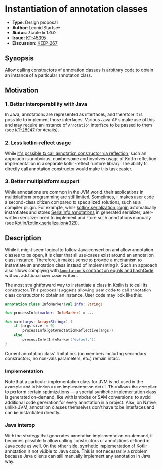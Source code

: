 # Instantiation of annotation classes

* **Type**: Design proposal
* **Author**: Leonid Startsev
* **Status**: Stable in 1.6.0
* **Issue:** [KT-45395](https://youtrack.jetbrains.com/issue/KT-45395)
* **Discussion**: [KEEP-267](https://github.com/Kotlin/KEEP/pull/267)

## Synopsis

Allow calling constructors of annotation classes in arbitrary code
to obtain an instance of a particular annotation class.

## Motivation

### 1. Better interoperability with Java

In Java, annotations are represented as interfaces, and therefore it is possible to implement
those interfaces. Various Java APIs make use of this and may require an instance of `Annotation` interface
to be passed to them (see [KT-25947](https://youtrack.jetbrains.com/issue/KT-25947) for details).

### 2. Less kotlin-reflect usage

While [it's possible to call annotation constructor via reflection](https://youtrack.jetbrains.com/issue/KT-25947#focus=Comments-27-4203054.0-0), such an approach is unobvious, cumbersome and involves usage of Kotlin reflection implementation in a separate kotlin-reflect runtime library.
The ability to directly call annotation constructor would make this task easier.

### 3. Better multiplatform support

While annotations are common in the JVM world, their applications in multiplatform programming are still limited.
Sometimes, it makes user code a second-class citizen compared to specialized solutions, such as a compiler plugin.
For example, while [kotlinx.serialization plugin](extensions/serialization.md) automatically instantiates and stores [SerialInfo annotations](https://kotlin.github.io/kotlinx.serialization/kotlinx-serialization-core/kotlinx-serialization-core/kotlinx.serialization/-serial-info/index.html) in generated serializer,
user-written serializer need to implement and store such annotations manually (see [Kotlin/kotlinx.serialization#328](https://github.com/Kotlin/kotlinx.serialization/issues/328)).

## Description

While it might seem logical to follow Java convention and allow annotation classes to be open, it is clear that all use-cases exist around an annotation class instance. Therefore, it makes sense to provide a mechanism to instantiate an annotation class instead of implementing it. Such an approach also allows complying with [`Annotation`'s contract on equals and hashCode](https://docs.oracle.com/javase/8/docs/api/java/lang/annotation/Annotation.html#equals-java.lang.Object-) without additional user code written.

The most straightforward way to instantiate a class in Kotlin is to call its constructor. This proposal suggests allowing user code to call annotation class constructor to obtain an instance. User code may look like this:

```kotlin
annotation class InfoMarker(val info: String)

fun processInfo(marker: InfoMarker) = ...

fun main(args: Array<String>) {
    if (args.size != 0)
        processInfo(getAnnotationReflective(args))
    else
        processInfo(InfoMarker("default"))
}
```

Current annotation class' limitations (no members including secondary constructors, no non-vals parameters, etc.) remain intact.

### Implementation

Note that a particular implementation class for JVM is not used in the example and is hidden as an implementation detail.
This allows the compiler to perform certain optimizations — a special synthetic implementation class is generated on-demand, like with lambdas or SAM
conversions, to avoid additional code generation for every annotation in a project.
Also, on Native, unlike JVM, annotation classes themselves don't have to be interfaces and can be instantiated directly.

### Java interop

With the strategy that generates annotation implementation on-demand, it becomes possible
to allow calling constructors of annotations defined in Java code as well.
On the other side, synthetic implementation of Kotlin annotation is not visible to Java code. This is not necessarily a problem because Java clients can still manually implement any annotation in Java way.
